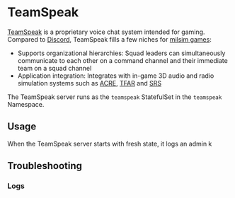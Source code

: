 # TeamSpeak

[TeamSpeak](https://teamspeak.com) is a proprietary voice chat system intended for gaming. Compared to [Discord](https://discord.com), TeamSpeak fills a few niches for [milsim games](https://en.wikipedia.org/wiki/MilSim#Video_games):

- Supports organizational hierarchies: Squad leaders can simultaneously communicate to each other on a command channel and their immediate team on a squad channel
- Application integration: Integrates with in-game 3D audio and radio simulation systems such as [ACRE](https://github.com/IDI-Systems/acre2/), [TFAR](https://github.com/michail-nikolaev/task-force-arma-3-radio) and [SRS](https://github.com/ciribob/DCS-SimpleRadioStandalone)

The TeamSpeak server runs as the `teamspeak` StatefulSet in the `teamspeak` Namespace.

## Usage

When the TeamSpeak server starts with fresh state, it logs an admin k

## Troubleshooting

### Logs
